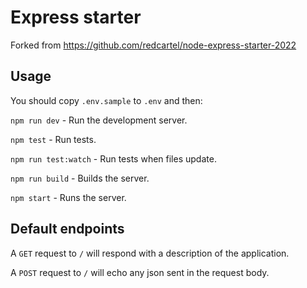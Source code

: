 # Express starter

Forked from <https://github.com/redcartel/node-express-starter-2022>

## Usage

You should copy `.env.sample` to `.env` and then:

`npm run dev` - Run the development server.

`npm test` - Run tests.

`npm run test:watch` - Run tests when files update.

`npm run build` - Builds the server.

`npm start` - Runs the server.

## Default endpoints

A `GET` request to `/` will respond with a description of the application.

A `POST` request to `/` will echo any json sent in the request body.
